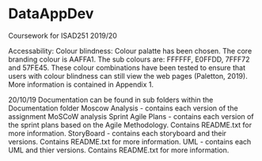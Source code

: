 # DataAppDev
Coursework for ISAD251 2019/20

Accessability:
Colour blindness: Colour palatte has been chosen. The core branding colour is AAFFA1. The sub colours are: FFFFFF, E0FFDD, 7FFF72 and 57FE45. These colour combinations have been tested to ensure that users with colour blindness can still view the web pages (Paletton, 2019). More information is contained in Appendix 1.

20/10/19 Documentation can be found in sub folders within the Documentation folder
			Moscow Analysis - contains each version of the assignment MoSCoW analysis
			Sprint Agile Plans - contains each version of the sprint plans based on the Agile Methodology. Contains README.txt for more information.
			StoryBoard - contains each storyboard and their versions. Contains README.txt for more information.
			UML - contains each UML and thier versions. Contains README.txt for more information.